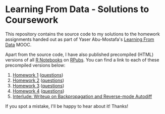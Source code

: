 # Learning From Data - Solutions to Coursework
This repository contains the source code to my solutions to the homework assignments handed out as part of Yaser Abu-Mostafa's [Learning From Data](https://work.caltech.edu/telecourse.html) MOOC. 

Apart from the source code, I have also published precompiled (HTML) versions of all [R Notebooks](https://rmarkdown.rstudio.com/r_notebooks.html) on [RPubs](https://rpubs.com/). You can find a link to each of these precompiled versions below:

1. [Homework 1](http://rpubs.com/giuliano_mega/373541) ([questions](https://work.caltech.edu/homework/hw1.pdf))
2. [Homework 2](http://rpubs.com/giuliano_mega/375243) ([questions](https://work.caltech.edu/homework/hw2.pdf))
3. [Homework 3](http://rpubs.com/giuliano_mega/376525) ([questions](https://work.caltech.edu/homework/hw3.pdf))
4. [Homework 4](http://rpubs.com/giuliano_mega/378392) ([questions](https://work.caltech.edu/homework/hw4.pdf))
5. [Interlude: Writeup on Backpropagation and Reverse-mode Autodiff](http://rpubs.com/giuliano_mega/381480)

If you spot a mistake, I'll be happy to hear about it! Thanks!